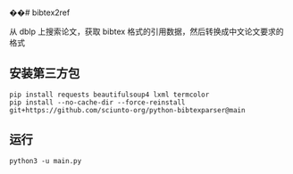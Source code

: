 ��﻿# bibtex2ref

从 dblp 上搜索论文，获取 bibtex 格式的引用数据，然后转换成中文论文要求的格式

## 安装第三方包

```
pip install requests beautifulsoup4 lxml termcolor
pip install --no-cache-dir --force-reinstall git+https://github.com/sciunto-org/python-bibtexparser@main
```

## 运行

```
python3 -u main.py
```
